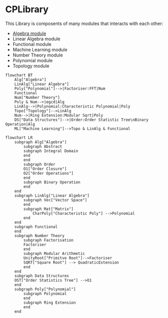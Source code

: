 # CPLibrary

This Library is composents of many modules that interacts with each other:

- [Algebra module](linear_algebra/index.md)
- Linear Algebra module
- Functional module
- Machine Learning module
- Number Theory module
- Polynomial module
- Topology module

```mermaid
flowchart BT
    Alg["Algebra"]    	
    LinAlg["Linear Algebra"]	
    Poly["Polynomial"]-->|Factoriser:FFT|Num
	Functional
    Num["Number Theory"]
    Poly & Num-->|egcd|Alg
   	LinAlg-->|Polynomial:Characteristic Polynomial|Poly
   	Topo["Topology"]-->LinAlg
   	Num-->|Ring Extension:Modular Sqrt|Poly
    DS["Data Structures"]-->|Order:Order Statistic Tree\nBinary Operation|Alg
    ML["Machine Learning"]-->Topo & LinAlg & Functional

```



```mermaid
flowchart LR
    subgraph Alg["Algebra"]
    	subgraph Abstract
    	subgraph Integral Domain
    	end
    	end
    	subgraph Order
    	O1["Order Closure"]
    	O2["Order Operations"]
    	end
    	subgraph Binary Operation
    	end
    end
    subgraph LinAlg["Linear Algebra"]
        subgraph Vec["Vector Space"]
        end
        subgraph Mat["Matrix"]
        	CharPoly["Characteristic Poly"] -->Polynomial
        end
    end
    subgraph Functional
    end
    subgraph Number Theory
    	subgraph Factorisation
    	Factoriser
    	end
    	subgraph Modular Arithmetic
    	UnityRoot["Primitve Root"]-->Factoriser
        SQRT["Square Root"] --> QuadraticExtension
    	end
    end
    subgraph Data Structures
    OST["Order Statistics Tree"] -->O1
    end
    subgraph Poly["Polynomial"]
    	subgraph Polynomial
    	end
    	subgraph Ring Extension
    	end
    end

```